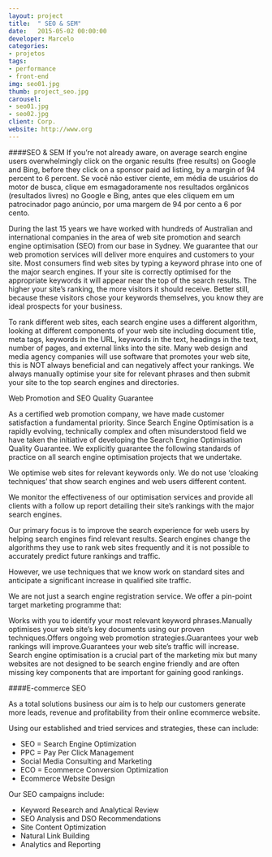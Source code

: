 ```yaml
---
layout: project
title:  " SEO & SEM"
date:   2015-05-02 00:00:00
developer: Marcelo
categories:
- projetos
tags:
- performance
- front-end
img: seo01.jpg
thumb: project_seo.jpg
carousel:
- seo01.jpg
- seo02.jpg
client: Corp.
website: http://www.org
---
```

####SEO & SEM
If you’re not already aware, on average search engine users overwhelmingly click on the organic results (free results) on Google and Bing, before they click on a sponsor paid ad listing, by a margin of 94 percent to 6 percent.
Se você não estiver ciente, em média de usuários do motor de busca, clique em esmagadoramente nos resultados orgânicos (resultados livres) no Google e Bing, antes que eles cliquem em um patrocinador pago anúncio, por uma margem de 94 por cento a 6 por cento.


During the last 15 years we have worked with hundreds of Australian and international companies in the area of web site promotion and search engine optimisation (SEO) from our base in Sydney. We guarantee that our web promotion services will deliver more enquires and customers to your site. Most consumers find web sites by typing a keyword phrase into one of the major search engines. If your site is correctly optimised for the appropriate keywords it will appear near the top of the search results. The higher your site’s ranking, the more visitors it should receive. Better still, because these visitors chose your keywords themselves, you know they are ideal prospects for your business.

To rank different web sites, each search engine uses a different algorithm, looking at different components of your web site including document title, meta tags, keywords in the URL, keywords in the text, headings in the text, number of pages, and external links into the site. Many web design and media agency companies will use software that promotes your web site, this is NOT always beneficial and can negatively affect your rankings. We always manually optimise your site for relevant phrases and then submit your site to the top search engines and directories.

Web Promotion and SEO Quality Guarantee

As a certified web promotion company, we have made customer satisfaction a fundamental priority. Since Search Engine Optimisation is a rapidly evolving, technically complex and often misunderstood field we have taken the initiative of developing the Search Engine Optimisation Quality Guarantee. We explicitly guarantee the following standards of practice on all search engine optimisation projects that we undertake.

We optimise web sites for relevant keywords only. We do not use ‘cloaking techniques’ that show search engines and web users different content.

We monitor the effectiveness of our optimisation services and provide all clients with a follow up report detailing their site’s rankings with the major search engines.

Our primary focus is to improve the search experience for web users by helping search engines find relevant results. Search engines change the algorithms they use to rank web sites frequently and it is not possible to accurately predict future rankings and traffic.

However, we use techniques that we know work on standard sites and anticipate a significant increase in qualified site traffic.

We are not just a search engine registration service. We offer a pin-point target marketing programme that:

Works with you to identify your most relevant keyword phrases.Manually optimises your web site’s key documents using our proven techniques.Offers ongoing web promotion strategies.Guarantees your web rankings will improve.Guarantees your web site’s traffic will increase.
Search engine optimisation is a crucial part of the marketing mix but many websites are not designed to be search engine friendly and are often missing key components that are important for gaining good rankings.

####E-commerce SEO

As a total solutions business our aim is to help our customers generate more leads, revenue and profitability from their online ecommerce website.

Using our established and tried services and strategies, these can include:
- SEO = Search Engine Optimization
- PPC = Pay Per Click Management
- Social Media Consulting and Marketing
- ECO = Ecommerce Conversion Optimization
- Ecommerce Website Design

Our SEO campaigns include:
- Keyword Research and Analytical Review
- SEO Analysis and DSO Recommendations
- Site Content Optimization
- Natural Link Building
- Analytics and Reporting